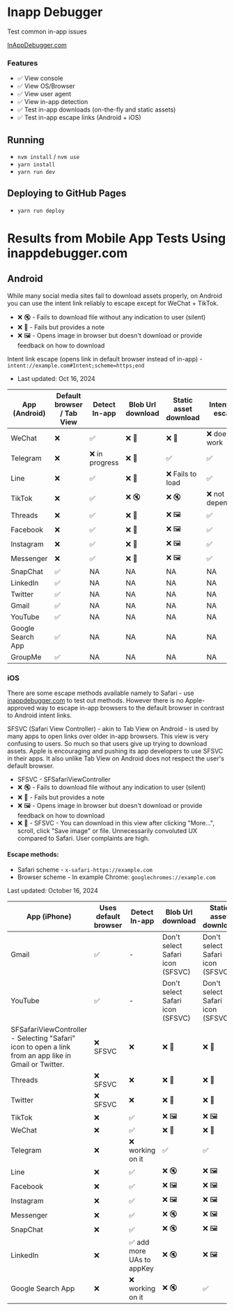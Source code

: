 # Inapp Debugger

Test common in-app issues

[InAppDebugger.com](https://inappdebugger.com)

### Features

- ✅ View console
- ✅ View OS/Browser
- ✅ View user agent
- ✅ View in-app detection
- ✅ Test in-app downloads (on-the-fly and static assets)
- ✅ Test in-app escape links (Android + iOS)

## Running

- `nvm install` / `nvm use`
- `yarn install`
- `yarn run dev`

## Deploying to GitHub Pages

- `yarn run deploy`

# Results from Mobile App Tests Using inappdebugger.com

## Android

While many social media sites fail to download assets properly, on Android you can use the intent link reliably to escape except for WeChat + TikTok.

- ❌ 🔇 - Fails to download file without any indication to user (silent)
- ❌ 📝 - Fails but provides a note
- ❌ 🖼️ - Opens image in browser but doesn't download or provide feedback on how to download

Intent link escape (opens link in default browser instead of in-app) - `intent://example.com#Intent;scheme=https;end`

- Last updated: Oct 16, 2024

| App (Android)     | Default browser / Tab View | Detect In-app  | Blob Url download | Static asset download | Intent link escape |
| ----------------- | -------------------------- | -------------- | ----------------- | --------------------- | ------------------ |
| WeChat            | ❌                         | ✅             | ❌ 📝             | ❌ 📝                 | ❌ does not work   |
| Telegram          | ❌                         | ❌ in progress | ❌ 📝             | ✅                    | ✅                 |
| Line              | ❌                         | ✅             | ❌ 📝             | ❌ Fails to load      | ✅                 |
| TikTok            | ❌                         | ✅             | ❌ 🔇             | ❌ 🔇                 | ❌ not dependable  |
| Threads           | ❌                         | ✅             | ❌ 📝             | ❌ 🖼️                 | ✅                 |
| Facebook          | ❌                         | ✅             | ❌ 📝             | ❌ 🖼️                 | ✅                 |
| Instagram         | ❌                         | ✅             | ❌ 📝             | ❌ 🖼️                 | ✅                 |
| Messenger         | ❌                         | ✅             | ❌ 📝             | ❌ 🖼️                 | ✅                 |
| SnapChat          | ✅                         | NA             | NA                | NA                    | NA                 |
| LinkedIn          | ✅                         | NA             | NA                | NA                    | NA                 |
| Twitter           | ✅                         | NA             | NA                | NA                    | NA                 |
| Gmail             | ✅                         | NA             | NA                | NA                    | NA                 |
| YouTube           | ✅                         | NA             | NA                | NA                    | NA                 |
| Google Search App | ✅                         | NA             | NA                | NA                    | NA                 |
| GroupMe           | ✅                         | NA             | NA                | NA                    | NA                 |

### iOS

There are some escape methods available namely to Safari - use [inappdebugger.com](https://inappdebugger.com) to test out methods. However there is no Apple-approved way to escape in-app browsers to the default browser in contrast to Android intent links.

SFSVC (Safari View Controller) - akin to Tab View on Android - is used by many apps to open links over older in-app browsers. This view is very confusing to users. So much so that users give up trying to download assets. Apple is encouraging and pushing its app developers to use SFSVC in their apps. It also unlike Tab View on Android does not respect the user's default browser.

- SFSVC - SFSafariViewController
- ❌ 🔇 - Fails to download file without any indication to user (silent)
- ❌ 📝 - Fails but provides a note
- ❌ 🖼️ - Opens image in browser but doesn't download or provide feedback on how to download
- ❌ 🤮 - SFSVC - You can download in this view after clicking "More...", scroll, click "Save image" or file. Unnecessarily convoluted UX compared to Safari. User complaints are high.

#### Escape methods:

- Safari scheme - `x-safari-https://example.com`
- Browser scheme - In example Chrome: `googlechromes://example.com`

Last updated: October 16, 2024

| App (iPhone)                                                                                          | Uses default browser | Detect In-app             | Blob Url download                | Static asset download            | Safari scheme | Browser scheme |
| ----------------------------------------------------------------------------------------------------- | -------------------- | ------------------------- | -------------------------------- | -------------------------------- | ------------- | -------------- |
| Gmail                                                                                                 | ✅                   | -                         | Don't select Safari icon (SFSVC) | Don't select Safari icon (SFSVC) | -             | -              |
| YouTube                                                                                               | ✅                   | -                         | Don't select Safari icon (SFSVC) | Don't select Safari icon (SFSVC) | -             | -              |
| SFSafariViewController - Selecting "Safari" icon to open a link from an app like in Gmail or Twitter. | ❌ SFSVC             | ❌                        | ❌ 🤮                            | ❌ 🤮                            | ✅            | ✅             |
| Threads                                                                                               | ❌ SFSVC             | ❌                        | ❌ 🤮                            | ❌ 🤮                            | ✅            | ✅             |
| Twitter                                                                                               | ❌ SFSVC             | ❌                        | ❌ 🤮                            | ❌ 🤮                            | ✅            | ✅             |
| TikTok                                                                                                | ❌                   | ✅                        | ❌ 🖼️                            | ❌ 🖼️                            | ✅            | ❌             |
| WeChat                                                                                                | ❌                   | ✅                        | ❌ 📝                            | ❌ 📝                            | ❌            | ❌             |
| Telegram                                                                                              | ❌                   | ❌ working on it          | ✅                               | ✅                               | ✅            | ✅             |
| Line                                                                                                  | ❌                   | ✅                        | ❌ 🔇                            | ❌ 🖼️                            | ✅            | ✅             |
| Facebook                                                                                              | ❌                   | ✅                        | ❌ 🖼️                            | ❌ 🖼️                            | ✅            | ✅             |
| Instagram                                                                                             | ❌                   | ✅                        | ❌ 🖼️                            | ❌ 🖼️                            | ✅            | ✅             |
| Messenger                                                                                             | ❌                   | ✅                        | ❌ 🔇                            | ❌ 🖼️                            | ✅            | ❌             |
| SnapChat                                                                                              | ❌                   | ✅                        | ❌ 🔇                            | ❌ 🖼️                            | ❌            | ❌             |
| LinkedIn                                                                                              | ❌                   | ✅ add more UAs to appKey | ❌ 🔇                            | ❌ 🖼️                            | ✅            | ✅             |
| Google Search App                                                                                     | ❌                   | ❌ working on it          | ❌ 🔇                            | ✅                               | ✅            | ✅             |
